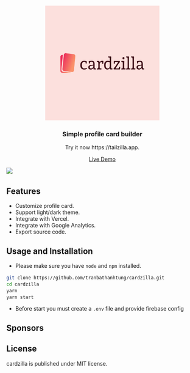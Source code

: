 <div align="center">

  <img src="./public/cardzilla-logo/default.png" width="300px;" />
  
  ### Simple profile card builder

</div>

<p align="center">Try it now https://tailzilla.app.

<div align="center">

  [Live Demo](https://cardzilla.vercel.app/)

</div>

<img src="https://i.imgur.com/NrkbyKC.png" />

## Features

- Customize profile card.
- Support light/dark theme.
- Integrate with Vercel.
- Integrate with Google Analytics.
- Export source code.

## Usage and Installation

* Please make sure you have `node` and `npm` installed.

```bash
git clone https://github.com/tranbathanhtung/cardzilla.git
cd cardzilla
yarn
yarn start
```

* Before start you must create a `.env` file and provide firebase config

## Sponsors

## License

cardzilla is published under MIT license.

